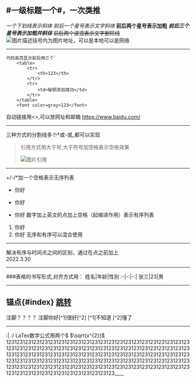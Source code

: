 #一级标题一个#，一次类推
--------
_一个下划线表示斜体_
*前后一个星号表示文字斜体*
**前后两个星号表示加粗**
***前后三个星号表示加粗并斜体***
~~前后两个波浪表示文字删除线~~
![图片描述括号内为图片地址，可以是本地可以是网络](/images/test.png)
*****
```
代码高亮显示前后用三个`
    <table>
        <tr>
            <th>123</th>
        </tr>
        <tr>
            <td>秘钥添加成功</td>
        </tr>
    </table>
    <font color=gray>123</font>
```
自动链接用<>,可以放网址和邮箱
<https://www.baidu.com/>
_____
三种方式的分割线多个*或-或_都可以实现
>引用方式用大于号,大于符号加空格表示空格效果
> 
>![图片引用]()
*****
+/-/*加一个空格表示无序列表
+ 你好
- 你好
* 你好
数字加上英文的点加上空格（起缩进作用）表示有序列表
1. 你好
2. 你好
无序和有序可以混合使用
_____
解决有序与时间点之间的区别，通过在点之前加上\
2022\.3\.30
____
###表格的书写形式,对齐方式用：
姓名|年龄|性别
:-|-:|-:|
张三|23|男
*****
锚点{#index}
[跳转](#index)
----
注脚？？？？
注脚你好[^1]很好[^2]
[^1]不知道
[^2]懂了
*****
:|
:/
LaTex数学公式用两个$
$\sqrt{x^{2}}$
123123123123123123123123123123123123123123123123123123123123123123123123123123123123123123123123123123123123123123123123123123123123123123123123123123123123123123123123123123123123123123123123123123123123123123123123123123123123123123123123123123123123123123123123123123123123123123123123123123123123123123123123123123123123123123123123123123123123123123123123123123123____
